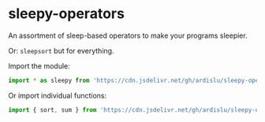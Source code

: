 # sleepy-operators

An assortment of sleep-based operators to make your programs sleepier.

Or: `sleepsort` but for everything.

Import the module:

```javascript
import * as sleepy from 'https://cdn.jsdelivr.net/gh/ardislu/sleepy-operators/sleepy-operators.js';
```

Or import individual functions:

```javascript
import { sort, sum } from 'https://cdn.jsdelivr.net/gh/ardislu/sleepy-operators/sleepy-operators.js';
```
